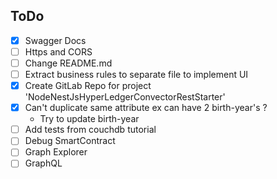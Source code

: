 ## ToDo

- [X] Swagger Docs
- [ ] Https and CORS
- [ ] Change README.md
- [ ] Extract business rules to separate file to implement UI
- [X] Create GitLab Repo for project 'NodeNestJsHyperLedgerConvectorRestStarter'
- [X] Can't duplicate same attribute ex can have 2 birth-year's ?
  - Try to update birth-year
- [ ] Add tests from couchdb tutorial
- [ ] Debug SmartContract
- [ ] Graph Explorer
- [ ] GraphQL
